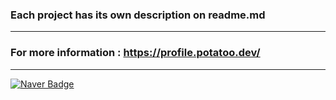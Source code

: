 ### Each project has its own description on readme.md
-----------------------
### For more information : https://profile.potatoo.dev/
-----------------------
[![Naver Badge](https://img.shields.io/badge/Naver-03C75A?style=flat-square&logo=Naver&logoColor=white&link=mailto:jungu0416@naver.com)](mailto:jungu0416@naver.com)

